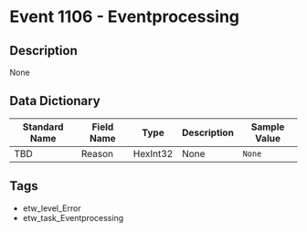# Event 1106 - Eventprocessing

## Description
None

## Data Dictionary
|Standard Name|Field Name|Type|Description|Sample Value|
|---|---|---|---|---|
|TBD|Reason|HexInt32|None|`None`|

## Tags
* etw_level_Error
* etw_task_Eventprocessing